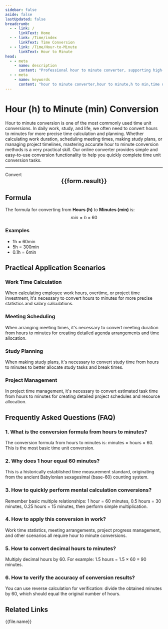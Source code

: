 ```yaml
---
sidebar: false
aside: false
lastUpdated: false
breadcrumb:
  - - link: /
      linkText: Home
  - - link: /Time/index
      linkText: Time Conversion
  - - link: /Time/Hour-to-Minute
      linkText: Hour to Minute
head:
  - - meta
    - name: description
      content: "Professional hour to minute converter, supporting high-precision online hour (h) to minute (min) calculation. Provides detailed conversion formulas, practical application scenarios, and frequently asked questions, suitable for work time calculation, project management, study planning, and other time unit conversion needs."
  - - meta
    - name: keywords
      content: "hour to minute converter,hour to minute,h to min,time unit conversion,minute calculator,hour minute conversion,online time converter,work time calculation,project time management,study time planning,time conversion formula,hour unit,minute unit,time calculator,hour minute conversion"
---
```

# Hour (h) to Minute (min) Conversion

Hour to minute conversion is one of the most commonly used time unit conversions. In daily work, study, and life, we often need to convert hours to minutes for more precise time calculation and planning. Whether calculating work duration, scheduling meeting times, making study plans, or managing project timelines, mastering accurate hour to minute conversion methods is a very practical skill. Our online converter provides simple and easy-to-use conversion functionality to help you quickly complete time unit conversion tasks.

---
<script setup>
import { onMounted, reactive, inject, ref } from 'vue'
import { NButton,NForm ,NFormItem,NInput,NInputNumber,NSelect,NCard,useMessage,NGrid ,NGi  } from 'naive-ui'
import { defineClientComponent } from 'vitepress'
import { Time } from '../files';

const convert = inject('convert')
const seoKey = [
  'time units equal to seconds',
  'second conversion',
  'second symbol',
  'hour unit',
  'hour unit',
  'time symbol',
  'second to hour conversion',
  'hours meaning',
  'minute unit',
  'h unit',
  'hour calculator',
  'time conversion units',
  'time unit conversion',
  'hr unit',
  'online time converter',
  'hour minute second symbol',
  'hour english',
  'hour english',
  'second unit conversion',
  'minute second symbol',
  'minute unit',
  'time unit conversion',
  'time converter',
  'minute abbreviation',
  'time conversion',
  'minute',
  'second',
  'hour',
  'hours'
]
const form = reactive({
  number: null,
  result: '',
  title: 'Hour to Minute Converter'
})

const convertHandler = () => {
  if (form.number !== null && !isNaN(form.number)) {
    const convertedValue = parseFloat(form.number) * 60
    form.result = `${form.number}h = ${convertedValue.toFixed(2)}min`
  } else {
    form.result = 'Please enter a valid number.'
  }
}
</script>

<n-form size="large" :model="form">
  <n-form-item label="Hours (h)">
    <n-input-number v-model:value="form.number" placeholder="Enter hours" style="width: 100%" />
  </n-form-item>
  <n-form-item>
    <n-button type="info" @click="convertHandler" block>Convert</n-button>
  </n-form-item>
</n-form>

<n-card :title="form.title" embedded :bordered="false" hoverable segmented>
  <div style="text-align:center;font-size:20px;">
    <strong>{{form.result}}</strong>
  </div>
  <template #footer>
    <div style="display: flex; flex-wrap: wrap; gap: 8px; justify-content: center;">
      <span v-for="keyword in seoKey" :key="keyword" style="background: #f0f0f0; padding: 4px 8px; border-radius: 4px; font-size: 12px; color: #666;">
        {{keyword}}
      </span>
    </div>
  </template>
</n-card>

## Formula

The formula for converting from **Hours (h)** to **Minutes (min)** is:
$$ min = h \times 60 $$

### Examples
- 1h = 60min
- 5h = 300min
- 0.1h = 6min

## Practical Application Scenarios

### Work Time Calculation
When calculating employee work hours, overtime, or project time investment, it's necessary to convert hours to minutes for more precise statistics and salary calculations.

### Meeting Scheduling
When arranging meeting times, it's necessary to convert meeting duration from hours to minutes for creating detailed agenda arrangements and time allocation.

### Study Planning
When making study plans, it's necessary to convert study time from hours to minutes to better allocate study tasks and break times.

### Project Management
In project time management, it's necessary to convert estimated task time from hours to minutes for creating detailed project schedules and resource allocation.

## Frequently Asked Questions (FAQ)

### 1. What is the conversion formula from hours to minutes?
The conversion formula from hours to minutes is: minutes = hours × 60. This is the most basic time unit conversion.

### 2. Why does 1 hour equal 60 minutes?
This is a historically established time measurement standard, originating from the ancient Babylonian sexagesimal (base-60) counting system.

### 3. How to quickly perform mental calculation conversions?
Remember basic multiple relationships: 1 hour = 60 minutes, 0.5 hours = 30 minutes, 0.25 hours = 15 minutes, then perform simple multiplication.

### 4. How to apply this conversion in work?
Work time statistics, meeting arrangements, project progress management, and other scenarios all require hour to minute conversions.

### 5. How to convert decimal hours to minutes?
Multiply decimal hours by 60. For example: 1.5 hours = 1.5 × 60 = 90 minutes.

### 6. How to verify the accuracy of conversion results?
You can use reverse calculation for verification: divide the obtained minutes by 60, which should equal the original number of hours.
## Related Links
<n-grid x-gap="12" :cols="2">
  <n-gi v-for="(file, index) in Time" :key="index">
    <n-button
      text
      tag="a"
      :href="file.path"
      type="info"
    >
      {{file.name}}
    </n-button>
  </n-gi>
</n-grid>